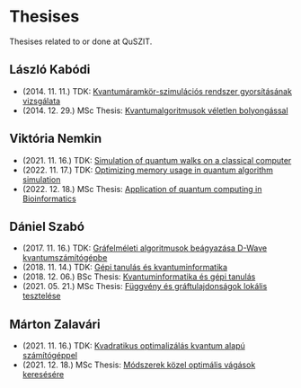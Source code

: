 # Thesises

Thesises related to or done at QuSZIT.

## László Kabódi

- (2014\. 11\. 11\.) TDK: [Kvantumáramkör-szimulációs rendszer gyorsításának vizsgálata](/laszlo-kabodi-2014-11-11-tdk-kvantumaramkor-szimulacios-rendszer-gyorsitasanak-vizsgalata.pdf)
- (2014\. 12\. 29\.) MSc Thesis: [Kvantumalgoritmusok véletlen bolyongással](/laszlo-kabodi-2014-12-29-msc-thesis-kvantumalgoritmusok-veletlen-bolyongassal.pdf)

## Viktória Nemkin

- (2021\. 11\. 16\.) TDK: [Simulation of quantum walks on a classical computer](/viktoria-nemkin-2021-11-16-tdk-simulation-of-quantum-walks-on-a-classical-computer.pdf)
- (2022\. 11\. 17\.) TDK: [Optimizing memory usage in quantum algorithm simulation](/viktoria-nemkin-2022-11-17-tdk-optimizing-memory-usage-in-quantum-algorithm-simulation.pdf)
- (2022\. 12\. 18\.) MSc Thesis: [Application of quantum computing in Bioinformatics](/viktoria-nemkin-2022-12-18-msc-thesis-application-of-quantum-computing-in-bioinformatics.pdf)

## Dániel Szabó

- (2017\. 11\. 16\.) TDK: [Gráfelméleti algoritmusok beágyazása D-Wave kvantumszámítógépbe](/daniel-szabo-2017-11-16-tdk-grafelmeleti-algoritmusok-beagyazasa-dwave-kvantumszamitogepbe.pdf)
- (2018\. 11\. 14\.) TDK: [Gépi tanulás és kvantuminformatika](/daniel-szabo-2018-11-14-tdk-gepi-tanulas-es-kvantuminformatika.pdf)
- (2018\. 12\. 06\.) BSc Thesis: [Kvantuminformatika és gépi tanulás](/daniel-szabo-2018-12-06-bsc-thesis-kvantuminformatika-es-gepi-tanulas.pdf)
- (2021\. 05\. 21\.) MSc Thesis: [Függvény és gráftulajdonságok lokális tesztelése](/daniel-szabo-2021-05-21-msc-thesis-fuggveny-es-graftulajdonsagok-lokalis-tesztelese.pdf)

## Márton Zalavári

- (2021\. 11\. 16\.) TDK: [Kvadratikus optimalizálás kvantum alapú számítógéppel](/marton-zalavari-2021-11-16-tdk-kvadratikus-optimalizalas-kvantum-alapu-szamitogeppel.pdf)
- (2021\. 12\. 18\.) MSc Thesis: [Módszerek közel optimális vágások keresésére](/marton-zalavari-2021-12-18-msc-thesis-modszerek-kozel-optimalis-vagasok-keresesere.pdf)

